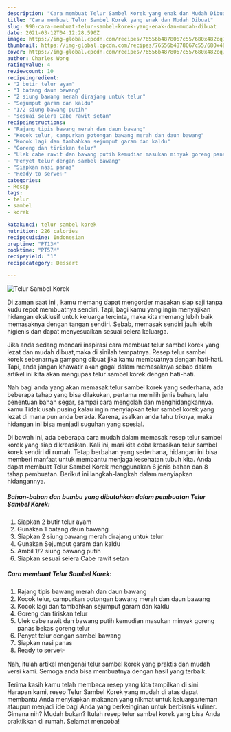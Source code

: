 ```yaml
---
description: "Cara membuat Telur Sambel Korek yang enak dan Mudah Dibuat"
title: "Cara membuat Telur Sambel Korek yang enak dan Mudah Dibuat"
slug: 990-cara-membuat-telur-sambel-korek-yang-enak-dan-mudah-dibuat
date: 2021-03-12T04:12:28.590Z
image: https://img-global.cpcdn.com/recipes/76556b4878067c55/680x482cq70/telur-sambel-korek-foto-resep-utama.jpg
thumbnail: https://img-global.cpcdn.com/recipes/76556b4878067c55/680x482cq70/telur-sambel-korek-foto-resep-utama.jpg
cover: https://img-global.cpcdn.com/recipes/76556b4878067c55/680x482cq70/telur-sambel-korek-foto-resep-utama.jpg
author: Charles Wong
ratingvalue: 4
reviewcount: 10
recipeingredient:
- "2 butir telur ayam"
- "1 batang daun bawang"
- "2 siung bawang merah dirajang untuk telur"
- "Sejumput garam dan kaldu"
- "1/2 siung bawang putih"
- "sesuai selera Cabe rawit setan"
recipeinstructions:
- "Rajang tipis bawang merah dan daun bawang"
- "Kocok telur, campurkan potongan bawang merah dan daun bawang"
- "Kocok lagi dan tambahkan sejumput garam dan kaldu"
- "Goreng dan tiriskan telur"
- "Ulek cabe rawit dan bawang putih kemudian masukan minyak goreng panas bekas goreng telur"
- "Penyet telur dengan sambel bawang"
- "Siapkan nasi panas"
- "Ready to serve✨"
categories:
- Resep
tags:
- telur
- sambel
- korek

katakunci: telur sambel korek 
nutrition: 226 calories
recipecuisine: Indonesian
preptime: "PT13M"
cooktime: "PT57M"
recipeyield: "1"
recipecategory: Dessert

---
```



![Telur Sambel Korek](https://img-global.cpcdn.com/recipes/76556b4878067c55/680x482cq70/telur-sambel-korek-foto-resep-utama.jpg)

Di zaman  saat ini , kamu memang dapat mengorder masakan siap saji tanpa kudu repot membuatnya sendiri. Tapi, bagi kamu yang ingin menyajikan hidangan eksklusif untuk keluarga tercinta, maka kita memang lebih baik memasaknya dengan tangan sendiri. Sebab, memasak sendiri jauh lebih higienis dan dapat menyesuaikan sesuai selera keluarga.

Jika anda sedang mencari inspirasi cara membuat telur sambel korek yang lezat dan mudah dibuat,maka di sinilah tempatnya. Resep telur sambel korek  sebenarnya gampang dibuat jika kamu membuatnya dengan hati-hati. Tapi, anda jangan khawatir akan gagal dalam memasaknya 
sebab dalam artikel ini kita akan mengupas telur sambel korek dengan hati-hati.  



Nah bagi anda yang akan memasak telur sambel korek yang sederhana, ada beberapa tahap yang bisa dilakukan, pertama memilih jenis bahan, lalu penentuan bahan segar, sampai cara mengolah dan menghidangkannya. kamu Tidak usah pusing kalau ingin menyiapkan telur sambel korek yang lezat di mana pun anda berada. Karena, asalkan anda  tahu triknya, maka hidangan ini bisa menjadi suguhan yang spesial.

Di bawah ini, ada beberapa cara mudah dalam memasak resep telur sambel korek yang siap dikreasikan. Kali ini, mari kita coba kreasikan telur sambel korek sendiri di rumah. Tetap berbahan yang sederhana, hidangan ini bisa memberi manfaat untuk membantu menjaga kesehatan tubuh kita. Anda dapat membuat Telur Sambel Korek menggunakan 6 jenis bahan dan 8 tahap pembuatan. Berikut ini langkah-langkah dalam menyiapkan hidangannya.

<!--inarticleads1-->

##### Bahan-bahan dan bumbu yang dibutuhkan dalam pembuatan Telur Sambel Korek:

1. Siapkan 2 butir telur ayam
1. Gunakan 1 batang daun bawang
1. Siapkan 2 siung bawang merah dirajang untuk telur
1. Gunakan Sejumput garam dan kaldu
1. Ambil 1/2 siung bawang putih
1. Siapkan sesuai selera Cabe rawit setan




<!--inarticleads2-->

##### Cara membuat Telur Sambel Korek:

1. Rajang tipis bawang merah dan daun bawang
1. Kocok telur, campurkan potongan bawang merah dan daun bawang
1. Kocok lagi dan tambahkan sejumput garam dan kaldu
1. Goreng dan tiriskan telur
1. Ulek cabe rawit dan bawang putih kemudian masukan minyak goreng panas bekas goreng telur
1. Penyet telur dengan sambel bawang
1. Siapkan nasi panas
1. Ready to serve✨




Nah, itulah artikel mengenai  telur sambel korek  yang praktis dan mudah versi kami. Semoga anda bisa membuatnya dengan hasil yang terbaik. 

Terima kasih kamu telah membaca resep yang kita tampilkan di sini. Harapan kami, resep  Telur Sambel Korek yang mudah di atas dapat membantu Anda menyiapkan makanan yang nikmat untuk keluarga/teman ataupun menjadi ide bagi Anda yang berkeinginan untuk berbisnis kuliner. Gimana nih? Mudah bukan? Itulah resep telur sambel korek yang bisa Anda praktikkan di rumah. Selamat mencoba!

